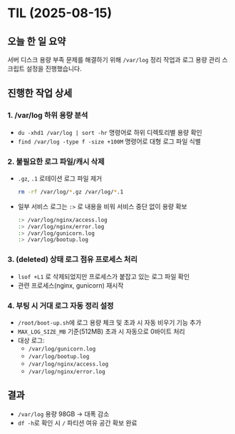 # TIL (2025-08-15)

## 오늘 한 일 요약
서버 디스크 용량 부족 문제를 해결하기 위해 `/var/log` 정리 작업과 로그 용량 관리 스크립트 설정을 진행했습니다.

## 진행한 작업 상세

### 1. /var/log 하위 용량 분석
- `du -xhd1 /var/log | sort -hr` 명령어로 하위 디렉토리별 용량 확인
- `find /var/log -type f -size +100M` 명령어로 대형 로그 파일 식별

### 2. 불필요한 로그 파일/캐시 삭제
- `.gz`, `.1` 로테이션 로그 파일 제거
  ```bash
  rm -rf /var/log/*.gz /var/log/*.1
  ```
- 일부 서비스 로그는 `:>` 로 내용을 비워 서비스 중단 없이 용량 확보
  ```bash
  :> /var/log/nginx/access.log
  :> /var/log/nginx/error.log
  :> /var/log/gunicorn.log
  :> /var/log/bootup.log
  ```

### 3. (deleted) 상태 로그 점유 프로세스 처리
- `lsof +L1` 로 삭제되었지만 프로세스가 붙잡고 있는 로그 파일 확인
- 관련 프로세스(nginx, gunicorn) 재시작

### 4. 부팅 시 거대 로그 자동 정리 설정
- `/root/boot-up.sh`에 로그 용량 체크 및 초과 시 자동 비우기 기능 추가
- `MAX_LOG_SIZE_MB` 기준(512MB) 초과 시 자동으로 0바이트 처리
- 대상 로그:
  - `/var/log/gunicorn.log`
  - `/var/log/bootup.log`
  - `/var/log/nginx/access.log`
  - `/var/log/nginx/error.log`

## 결과
- `/var/log` 용량 98GB → 대폭 감소
- `df -h`로 확인 시 `/` 파티션 여유 공간 확보 완료
